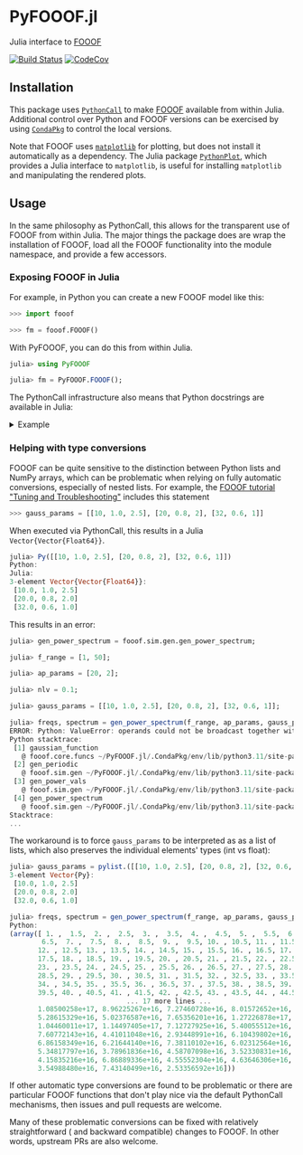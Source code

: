 # PyFOOOF.jl
Julia interface to [FOOOF](https://github.com/fooof-tools/fooof)

[![Build Status][build-img]][build-url] [![CodeCov][codecov-img]][codecov-url]

[build-img]: https://github.com/beacon-biosignals/PyFOOOF.jl/workflows/CI/badge.svg
[build-url]: https://github.com/beacon-biosignals/PyFOOOF.jl/actions
[codecov-img]: https://codecov.io/github/beacon-biosignals/PyFOOOF.jl/badge.svg?branch=main
[codecov-url]: https://codecov.io/github/beacon-biosignals/PyFOOOF.jl?branch=main


## Installation
This package uses [`PythonCall`](https://cjdoris.github.io/PythonCall.jl) to make
[FOOOF](https://fooof-tools.github.io/fooof/index.html) available from within Julia.
Additional control over Python and FOOOF versions can be exercised by using
[`CondaPkg`](https://github.com/cjdoris/CondaPkg.jl) to control the local versions.

Note that FOOOF uses [`matplotlib`](https://matplotlib.org/) for plotting, but does not install it automatically as a dependency.
The Julia package [`PythonPlot`](https://github.com/JuliaPy/PythonPlot.jl), which provides a Julia interface to `matplotlib`, is useful for installing `matplotlib` and manipulating the rendered plots.

## Usage

In the same philosophy as PythonCall, this allows for the transparent use of
FOOOF from within Julia.
The major things the package does are wrap the installation of FOOOF, load all
the FOOOF functionality into the module namespace, and provide a few accessors.

### Exposing FOOOF in Julia

For example, in Python you can create a new FOOOF model like this:

```python
>>> import fooof

>>> fm = fooof.FOOOF()
```

With PyFOOOF, you can do this from within Julia.

```julia
julia> using PyFOOOF

julia> fm = PyFOOOF.FOOOF();
```

The PythonCall infrastructure also means that Python docstrings are available
in Julia:

<details><summary>Example</summary>

```julia
help?> PyFOOOF.FOOOF
  Python class FOOOF.

  Model a physiological power spectrum as a combination of aperiodic and periodic components.

  WARNING: FOOOF expects frequency and power values in linear space.

  Passing in logged frequencies and/or power spectra is not detected,
  and will silently produce incorrect results.

  Parameters
  ----------
  peak_width_limits : tuple of (float, float), optional, default: (0.5, 12.0)
      Limits on possible peak width, in Hz, as (lower_bound, upper_bound).
  max_n_peaks : int, optional, default: inf
      Maximum number of peaks to fit.
  min_peak_height : float, optional, default: 0
      Absolute threshold for detecting peaks, in units of the input data.
  peak_threshold : float, optional, default: 2.0
      Relative threshold for detecting peaks, in units of standard deviation of the input data.
  aperiodic_mode : {'fixed', 'knee'}
      Which approach to take for fitting the aperiodic component.
  verbose : bool, optional, default: True
      Verbosity mode. If True, prints out warnings and general status updates.

  Attributes
  ----------
  freqs : 1d array
      Frequency values for the power spectrum.
  power_spectrum : 1d array
      Power values, stored internally in log10 scale.
  freq_range : list of [float, float]
      Frequency range of the power spectrum, as [lowest_freq, highest_freq].
  freq_res : float
      Frequency resolution of the power spectrum.
  fooofed_spectrum_ : 1d array
      The full model fit of the power spectrum, in log10 scale.
  aperiodic_params_ : 1d array
      Parameters that define the aperiodic fit. As [Offset, (Knee), Exponent].
      The knee parameter is only included if aperiodic component is fit with a knee.
  peak_params_ : 2d array
      Fitted parameter values for the peaks. Each row is a peak, as [CF, PW, BW].
  gaussian_params_ : 2d array
      Parameters that define the gaussian fit(s).
      Each row is a gaussian, as [mean, height, standard deviation].
  r_squared_ : float
      R-squared of the fit between the input power spectrum and the full model fit.
  error_ : float
      Error of the full model fit.
  n_peaks_ : int
      The number of peaks fit in the model.
  has_data : bool
      Whether data is loaded to the object.
  has_model : bool
      Whether model results are available in the object.

  Notes
  -----
  - Commonly used abbreviations used in this module include:
    CF: center frequency, PW: power, BW: Bandwidth, AP: aperiodic
  - Input power spectra must be provided in linear scale.
    Internally they are stored in log10 scale, as this is what the model operates upon.
  - Input power spectra should be smooth, as overly noisy power spectra may lead to bad fits.
    For example, raw FFT inputs are not appropriate. Where possible and appropriate, use
    longer time segments for power spectrum calculation to get smoother power spectra,
    as this will give better model fits.
  - The gaussian params are those that define the gaussian of the fit, where as the peak
    params are a modified version, in which the CF of the peak is the mean of the gaussian,
    the PW of the peak is the height of the gaussian over and above the aperiodic component,
    and the BW of the peak, is 2*std of the gaussian (as 'two sided' bandwidth).
```

</details>

### Helping with type conversions

FOOOF can be quite sensitive to the distinction between Python lists and NumPy
arrays, which can be problematic when relying on fully automatic conversions,
especially of nested lists.
For example, the [FOOOF tutorial "Tuning and Troubleshooting"](https://fooof-tools.github.io/fooof/auto_tutorials/plot_07-TroubleShooting.html) includes this statement
```python
>>> gauss_params = [[10, 1.0, 2.5], [20, 0.8, 2], [32, 0.6, 1]]
```
When executed via PythonCall, this results in a Julia `Vector{Vector{Float64}}`.

```julia
julia> Py([[10, 1.0, 2.5], [20, 0.8, 2], [32, 0.6, 1]])
Python:
Julia:
3-element Vector{Vector{Float64}}:
 [10.0, 1.0, 2.5]
 [20.0, 0.8, 2.0]
 [32.0, 0.6, 1.0]
```

This results in an error:

```julia
julia> gen_power_spectrum = fooof.sim.gen.gen_power_spectrum;

julia> f_range = [1, 50];

julia> ap_params = [20, 2];

julia> nlv = 0.1;

julia> gauss_params = [[10, 1.0, 2.5], [20, 0.8, 2], [32, 0.6, 1]];

julia> freqs, spectrum = gen_power_spectrum(f_range, ap_params, gauss_params, nlv)
ERROR: Python: ValueError: operands could not be broadcast together with shapes (99,) (3,)
Python stacktrace:
 [1] gaussian_function
   @ fooof.core.funcs ~/PyFOOOF.jl/.CondaPkg/env/lib/python3.11/site-packages/fooof/core/funcs.py:39
 [2] gen_periodic
   @ fooof.sim.gen ~/PyFOOOF.jl/.CondaPkg/env/lib/python3.11/site-packages/fooof/sim/gen.py:342
 [3] gen_power_vals
   @ fooof.sim.gen ~/PyFOOOF.jl/.CondaPkg/env/lib/python3.11/site-packages/fooof/sim/gen.py:401
 [4] gen_power_spectrum
   @ fooof.sim.gen ~/PyFOOOF.jl/.CondaPkg/env/lib/python3.11/site-packages/fooof/sim/gen.py:147
Stacktrace:
...
```

The workaround is to force `gauss_params` to be interpreted as as a list of lists, which also preserves
the individual elements' types (int vs float):

```julia
julia> gauss_params = pylist.([[10, 1.0, 2.5], [20, 0.8, 2], [32, 0.6, 1]])
3-element Vector{Py}:
 [10.0, 1.0, 2.5]
 [20.0, 0.8, 2.0]
 [32.0, 0.6, 1.0]

julia> freqs, spectrum = gen_power_spectrum(f_range, ap_params, gauss_params, nlv)
Python:
(array([ 1. ,  1.5,  2. ,  2.5,  3. ,  3.5,  4. ,  4.5,  5. ,  5.5,  6. ,
        6.5,  7. ,  7.5,  8. ,  8.5,  9. ,  9.5, 10. , 10.5, 11. , 11.5,
       12. , 12.5, 13. , 13.5, 14. , 14.5, 15. , 15.5, 16. , 16.5, 17. ,
       17.5, 18. , 18.5, 19. , 19.5, 20. , 20.5, 21. , 21.5, 22. , 22.5,
       23. , 23.5, 24. , 24.5, 25. , 25.5, 26. , 26.5, 27. , 27.5, 28. ,
       28.5, 29. , 29.5, 30. , 30.5, 31. , 31.5, 32. , 32.5, 33. , 33.5,
       34. , 34.5, 35. , 35.5, 36. , 36.5, 37. , 37.5, 38. , 38.5, 39. ,
       39.5, 40. , 40.5, 41. , 41.5, 42. , 42.5, 43. , 43.5, 44. , 44.5,
                             ... 17 more lines ...
       1.08500258e+17, 8.96225267e+16, 7.27460728e+16, 8.01572652e+16,
       5.28615329e+16, 5.02376587e+16, 7.65356201e+16, 1.27226878e+17,
       1.04460011e+17, 1.14497405e+17, 7.12727925e+16, 5.40055512e+16,
       7.60772143e+16, 4.41011048e+16, 2.93448991e+16, 6.10439802e+16,
       6.86158349e+16, 6.21644140e+16, 7.38110102e+16, 6.02312564e+16,
       5.34817797e+16, 3.78961836e+16, 4.58707098e+16, 3.52330831e+16,
       4.15835216e+16, 6.86889336e+16, 4.55552304e+16, 4.63646306e+16,
       3.54988480e+16, 7.43140499e+16, 2.53356592e+16]))
```

If other automatic type conversions are found to be problematic or there are
particular FOOOF functions that don't play nice via the default PythonCall mechanisms,
then issues and pull requests are welcome.

Many of these problematic conversions can be fixed with relatively straightforward (
and backward compatible) changes to FOOOF. In other words, upstream PRs are
also welcome.
